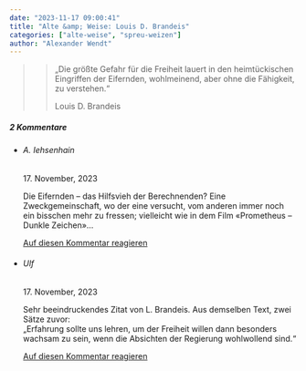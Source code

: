 ```yaml
---
date: "2023-11-17 09:00:41"
title: "Alte &amp; Weise: Louis D. Brandeis"
categories: ["alte-weise", "spreu-weizen"]
author: "Alexander Wendt"
---
```


>> „Die größte Gefahr für die Freiheit lauert in den
>> heimtückischen Eingriffen der Eifernden, wohlmeinend,
>> aber ohne die Fähigkeit, zu verstehen.“
>> 
>> Louis D. Brandeis

<!--more-->
<h5 class="comments-h">
2 Kommentare </h5>
<ul class="commentlist">
<li class="comment even thread-even depth-1 clearfix" id="li-comment-120303">
<h6 class="author">A. Iehsenhain</h6> <span class="date">17. November, 2023</span>



Die Eifernden &#8211; das Hilfsvieh der Berechnenden? Eine Zweckgemeinschaft, wo der eine versucht, vom anderen immer noch ein bisschen mehr zu fressen; vielleicht wie in dem Film «Prometheus &#8211; Dunkle Zeichen»&#8230;

<a rel="nofollow" class="comment-reply-link" href="#comment-120303" data-commentid="120303" data-postid="18020" data-belowelement="comment-120303" data-respondelement="respond" data-replyto="Antworte auf A. Iehsenhain" aria-label="Antworte auf A. Iehsenhain">Auf diesen Kommentar reagieren</a> 


</li>
<li class="comment odd alt thread-odd thread-alt depth-1 clearfix" id="li-comment-120304">
<h6 class="author">Ulf</h6> <span class="date">17. November, 2023</span>



Sehr beeindruckendes Zitat von L. Brandeis. Aus demselben Text, zwei Sätze zuvor:<br>
„Erfahrung sollte uns lehren, um der Freiheit willen dann besonders wachsam zu sein, wenn die Absichten der Regierung wohlwollend sind.“

<a rel="nofollow" class="comment-reply-link" href="#comment-120304" data-commentid="120304" data-postid="18020" data-belowelement="comment-120304" data-respondelement="respond" data-replyto="Antworte auf Ulf" aria-label="Antworte auf Ulf">Auf diesen Kommentar reagieren</a> 


</li>
</ul>
